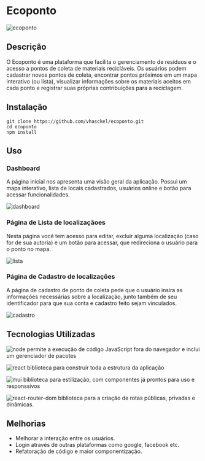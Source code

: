 # Ecoponto

![ecoponto](https://github.com/vhasckel/ecoponto/assets/85519759/58d65b7b-8044-4842-9307-6fa480e203b5)

## Descrição

O Ecoponto é uma plataforma que facilita o gerenciamento de resíduos e o acesso a pontos de coleta de materiais recicláveis. Os usuários podem cadastrar novos pontos de coleta, encontrar pontos próximos em um mapa interativo (ou lista), visualizar informações sobre os materiais aceitos em cada ponto e registrar suas próprias contribuições para a reciclagem.

## Instalação

```
git clone https://github.com/vhasckel/ecoponto.git
cd ecoponto
npm install
```

## Uso

### Dashboard

A página inicial nos apresenta uma visão geral da aplicação. Possui um mapa interativo, lista de locais cadastrados, usuários online e botão para acessar funcionalidades.

![dashboard](https://github.com/vhasckel/ecoponto/assets/85519759/dda016d4-d4fc-4b66-976a-871bb1336016)

### Página de Lista de localizaçãoes

Nesta página você tem acesso para editar, excluir alguma localização (caso for de sua autoria) e um botão para acessar, que redireciona o usuário para o ponto no mapa.

![lista](https://github.com/vhasckel/ecoponto/assets/85519759/b8292e82-507b-461a-8199-dd593216a149)

### Página de Cadastro de localizações

A página de cadastro de ponto de coleta pede que o usuário insira as informações necessárias sobre a localização, junto também de seu identificador para que sua conta e cadastro feito sejam vinculados.

![cadastro](https://github.com/vhasckel/ecoponto/assets/85519759/67de6425-12cb-4943-a0de-ae4c6a576b3a)

## Tecnologias Utilizadas

![node](https://img.shields.io/badge/Node.js-43853D?style=for-the-badge&logo=node.js&logoColor=white) permite a execução de código JavaScript fora do navegador e inclui um gerenciador de pacotes

![react](https://img.shields.io/badge/React-20232A?style=for-the-badge&logo=react&logoColor=61DAFB) biblioteca para construir toda a estrutura da aplicação

![mui](https://img.shields.io/badge/Material--UI-0081CB?style=for-the-badge&logo=material-ui&logoColor=white) biblioteca para estilização, com componentes já prontos para uso e responssivos

![react-router-dom](https://img.shields.io/badge/React_Router-CA4245?style=for-the-badge&logo=react-router&logoColor=white) biblioteca para a criação de rotas públicas, privadas e dinâmicas.

## Melhorias
- Melhorar a interação entre os usuários.
- Login através de outras plataformas como google, facebook etc.
- Refatoração de código e maior componentização.
